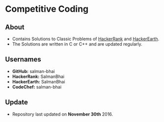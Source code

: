 # Competitive Coding

## About
- Contains Solutions to Classic Problems of [HackerRank](https://www.hackerrank.com) and [HackerEarth](https://www.hackerearth.com). 
- The Solutions are written in C or C++ and are updated regularly.

## Usernames
* **GitHub:** salman-bhai
* **HackerRank:** SalmanBhai
* **HackerEarth:** SalmanBhai
* **CodeChef:** salman-bhai

## Update
- Repository last updated on **November 30th** 2016.